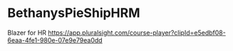 # BethanysPieShipHRM
Blazer for HR
https://app.pluralsight.com/course-player?clipId=e5edbf08-6eaa-4fe1-980e-07e9e79ea0dd
